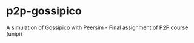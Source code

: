 p2p-gossipico
=============

A simulation of Gossipico with Peersim - Final assignment of P2P course (unipi)
